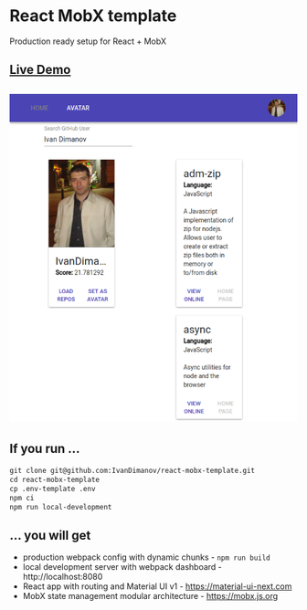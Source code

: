 # React MobX template
Production ready setup for React + MobX

## [Live Demo](https://react-mobx-template.herokuapp.com)
## [![App](https://raw.githubusercontent.com/IvanDimanov/react-mobx-template/master/image.png)](https://react-mobx-template.herokuapp.com)

## If you run ...
```
git clone git@github.com:IvanDimanov/react-mobx-template.git
cd react-mobx-template
cp .env-template .env
npm ci
npm run local-development
```

## ... you will get
- production webpack config with dynamic chunks - `npm run build`
- local development server with webpack dashboard - http://localhost:8080
- React app with routing and Material UI v1 - https://material-ui-next.com
- MobX state management modular architecture - https://mobx.js.org
